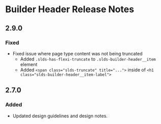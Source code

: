 <!-- Release notes authoring guidelines: http://keepachangelog.com/ -->

# Builder Header Release Notes

<!-- ## [Unreleased] -->

## 2.9.0

### Fixed

- Fixed issue where page type content was not being truncated
  - Added `.slds-has-flexi-truncate` to `.slds-builder-header__item` element
  - Added `<span class="slds-truncate" title="...">` inside of `<h1 class="slds-builder-header__item-label">`

## 2.7.0

### Added

- Updated design guidelines and design notes.

